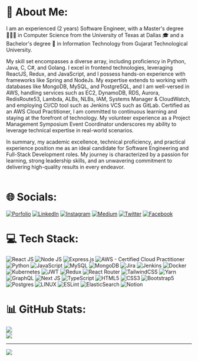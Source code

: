 # 💫 About Me:
I am an experienced (2 years) Software Engineer, with a Master's degree 👨🏻‍🎓 in Computer Science from the University of Texas at Dallas 🎓 and a Bachelor's degree 📜 in Information Technology from Gujarat Technological University.

My skill set encompasses a diverse array, including proficiency in Python, Java, C, C#, and Golang. I excel in frontend technologies, leveraging ReactJS, Redux, and JavaScript, and I possess hands-on experience with frameworks like Spring and NodeJs. My expertise extends to working with databases like MongoDB, MySQL, and PostgreSQL, and I am well-versed in AWS, handling services such as EC2, DynamoDB, RDS, Aurora, RedisRoute53, Lambda, ALBs, NLBs, IAM, Systems Manager & CloudWatch, and employing CI/CD tool such as Jenkins VCS such as GitLab. Certified as an AWS Cloud Practitioner, I am committed to continuous learning and staying at the forefront of technology. My volunteer experience as a Project Management Symposium Event Coordinator underscores my ability to leverage technical expertise in real-world scenarios.

In summary, my academic excellence, technical proficiency, and practical experience position me as an ideal candidate for Software Engineering and Full-Stack Development roles. My journey is characterized by a passion for learning, strong leadership skills, and an unwavering commitment to delivering high-quality results in every endeavor.<br><br>


# 🌐 Socials:
[![Porfolio](https://img.shields.io/badge/-Porfolio-FE1660?logo=porfolio&logoColor=white)](https://dharavbhatt.netlify.app/)
[![LinkedIn](https://img.shields.io/badge/LinkedIn-%230077B5.svg?logo=linkedin&logoColor=white)](https://www.linkedin.com/in/dharav-bhatt/) 
[![Instagram](https://img.shields.io/badge/Instagram-%23E4405F.svg?logo=Instagram&logoColor=white)](https://www.instagram.com/dharavbhatt/)
[![Medium](https://img.shields.io/badge/-Medium-FE7A16?logo=medium&logoColor=white)](https://medium.com/@dharav1510)
[![Twitter](https://img.shields.io/badge/Twitter-%231DA1F2.svg?logo=Twitter&logoColor=white)](https://twitter.com/DharavBhatt)
[![Facebook](https://img.shields.io/badge/Facebook-%231DA1F2.svg?logo=Facebook&logoColor=white)](https://www.facebook.com/dv.bhatt.75)



# 💻 Tech Stack:

![React JS](https://img.shields.io/badge/react-%2320232a.svg?style=for-the-badge&logo=react&logoColor=%2361DAFB) 
![Node JS](https://img.shields.io/badge/node.js-6DA55F?style=for-the-badge&logo=node.js&logoColor=white) 
![Express.js](https://img.shields.io/badge/express.js-%23404d59.svg?style=for-the-badge&logo=express&logoColor=%2361DAFB) 
![AWS - Certified Cloud Practitioner](https://img.shields.io/badge/AWS-%23FF9900.svg?style=for-the-badge&logo=amazon-aws&logoColor=white) 
![Python](https://img.shields.io/badge/python-3670A0?style=for-the-badge&logo=python&logoColor=ffdd54) 
![JavaScript](https://img.shields.io/badge/javascript-%23323330.svg?style=for-the-badge&logo=javascript&logoColor=%23F7DF1E)
![MySQL](https://img.shields.io/badge/mysql-%2300f.svg?style=for-the-badge&logo=mysql&logoColor=white) 
![MongoDB](https://img.shields.io/badge/MongoDB-%234ea94b.svg?style=for-the-badge&logo=mongodb&logoColor=white) 
![Jira](https://img.shields.io/badge/jira-%230A0FFF.svg?style=for-the-badge&logo=jira&logoColor=white) 
![Jenkins](https://img.shields.io/badge/jira-%230A0FFF.svg?style=for-the-badge&logo=jira&logoColor=white) 
![Docker](https://img.shields.io/badge/docker-%230db7ed.svg?style=for-the-badge&logo=docker&logoColor=white) 
![Kubernetes](https://img.shields.io/badge/kubernetes-%23326ce5.svg?style=for-the-badge&logo=kubernetes&logoColor=white) 
![JWT](https://img.shields.io/badge/JWT-black?style=for-the-badge&logo=JSON%20web%20tokens) 
![Redux](https://img.shields.io/badge/redux-%23593d88.svg?style=for-the-badge&logo=redux&logoColor=white) 
![React Router](https://img.shields.io/badge/React_Router-CA4245?style=for-the-badge&logo=react-router&logoColor=white) 
![TailwindCSS](https://img.shields.io/badge/tailwindcss-%2338B2AC.svg?style=for-the-badge&logo=tailwind-css&logoColor=white) 
![Yarn](https://img.shields.io/badge/yarn-%232C8EBB.svg?style=for-the-badge&logo=yarn&logoColor=white) 
![GraphQL](https://img.shields.io/badge/-GraphQL-E10098?style=for-the-badge&logo=graphql&logoColor=white) 
![Next JS](https://img.shields.io/badge/Next-black?style=for-the-badge&logo=next.js&logoColor=white) 
![TypeScript](https://img.shields.io/badge/typescript-%23007ACC.svg?style=for-the-badge&logo=typescript&logoColor=white) 
![HTML5](https://img.shields.io/badge/html5-%23E34F26.svg?style=for-the-badge&logo=html5&logoColor=white) 
![CSS3](https://img.shields.io/badge/css3-%231572B6.svg?style=for-the-badge&logo=css3&logoColor=white) 
![Bootstrap5](https://img.shields.io/badge/bootstrap-%23563D7C.svg?style=for-the-badge&logo=bootstrap&logoColor=white) 
![Postgres](https://img.shields.io/badge/postgres-%23316192.svg?style=for-the-badge&logo=postgresql&logoColor=white) 
![LINUX](https://img.shields.io/badge/Linux-FCC624?style=for-the-badge&logo=linux&logoColor=black)
![ESLint](https://img.shields.io/badge/ESLint-4B3263?style=for-the-badge&logo=eslint&logoColor=white)
![ElasticSearch](https://img.shields.io/badge/-ElasticSearch-005571?style=for-the-badge&logo=elasticsearch) 
![Notion](https://img.shields.io/badge/Notion-%23000000.svg?style=for-the-badge&logo=notion&logoColor=white)

# 📊 GitHub Stats:
<!-- ![](https://github-readme-stats.vercel.app/api?username=dharav-bhatt&theme=dark&hide_border=false&include_all_commits=false&count_private=false)<br/> --> 
![](https://github-readme-streak-stats.herokuapp.com/?user=dharav-bhatt&theme=dark&hide_border=false)<br/>
![](https://github-readme-stats.vercel.app/api/top-langs/?username=dharav-bhatt&theme=dark&hide_border=false&include_all_commits=false&count_private=false&layout=compact)

---
[![](https://visitcount.itsvg.in/api?id=dharav-bhatt&icon=0&color=0)](https://visitcount.itsvg.in)
